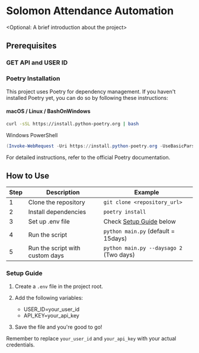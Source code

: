 # Solomon Attendance Automation

<Optional: A brief introduction about the project>

## Prerequisites

### GET API and USER ID

### Poetry Installation

This project uses Poetry for dependency management. If you haven't installed Poetry yet, you can do so by following these instructions:

#### macOS / Linux / BashOnWindows

```bash
curl -sSL https://install.python-poetry.org | bash
```
Windows PowerShell
```powershell
(Invoke-WebRequest -Uri https://install.python-poetry.org -UseBasicParsing).Content | py -
```
For detailed instructions, refer to the official Poetry documentation.

## How to Use

| Step | Description                     | Example                                 |
|------|---------------------------------|-----------------------------------------|
| 1    | Clone the repository            | `git clone <repository_url>`            |
| 2    | Install dependencies            | `poetry install`                        |
| 3    | Set up .env file                | Check [Setup Guide](#setup-guide) below |
| 4    | Run the script                  | `python main.py` (default = 15days)     |
| 5    | Run the script with custom days | `python main.py --daysago 2` (Two days) |

### Setup Guide

1. Create a `.env` file in the project root.
2. Add the following variables:
    - USER_ID=your_user_id
    - API_KEY=your_api_key

3. Save the file and you're good to go!

Remember to replace `your_user_id` and `your_api_key` with your actual credentials.
